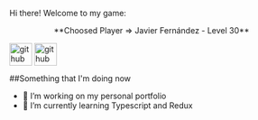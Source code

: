 Hi there! Welcome to my game:

<p align='center'>
**Choosed Player => Javier Fernández - Level 30**

[<img align='center' src='https://cdn.jsdelivr.net/npm/simple-icons@3.0.1/icons/github.svg' alt='github' height='40'>](https://github.com/javiferiv) [<img align='center' src='https://cdn.jsdelivr.net/npm/simple-icons@3.0.1/icons/linkedin.svg' alt='github' height='40'>](https://www.linkedin.com/in/jfernandezrivera/)
</p>

##Something that I'm doing now

- 🔭 I’m working on my personal portfolio
- 🌱 I’m currently learning Typescript and Redux

